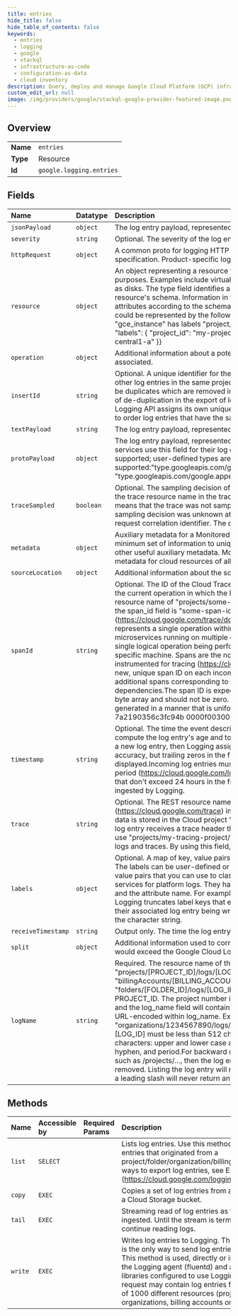 ```yaml
---
title: entries
hide_title: false
hide_table_of_contents: false
keywords:
  - entries
  - logging
  - google    
  - stackql
  - infrastructure-as-code
  - configuration-as-data
  - cloud inventory
description: Query, deploy and manage Google Cloud Platform (GCP) infrastructure and resources using SQL
custom_edit_url: null
image: /img/providers/google/stackql-google-provider-featured-image.png
---
```

  
    

## Overview
<table><tbody>
<tr><td><b>Name</b></td><td><code>entries</code></td></tr>
<tr><td><b>Type</b></td><td>Resource</td></tr>
<tr><td><b>Id</b></td><td><code>google.logging.entries</code></td></tr>
</tbody></table>

## Fields
| Name | Datatype | Description |
|:-----|:---------|:------------|
| `jsonPayload` | `object` | The log entry payload, represented as a structure that is expressed as a JSON object. |
| `severity` | `string` | Optional. The severity of the log entry. The default value is LogSeverity.DEFAULT. |
| `httpRequest` | `object` | A common proto for logging HTTP requests. Only contains semantics defined by the HTTP specification. Product-specific logging information MUST be defined in a separate message. |
| `resource` | `object` | An object representing a resource that can be used for monitoring, logging, billing, or other purposes. Examples include virtual machine instances, databases, and storage devices such as disks. The type field identifies a MonitoredResourceDescriptor object that describes the resource's schema. Information in the labels field identifies the actual resource and its attributes according to the schema. For example, a particular Compute Engine VM instance could be represented by the following object, because the MonitoredResourceDescriptor for "gce_instance" has labels "project_id", "instance_id" and "zone": &#123; "type": "gce_instance", "labels": &#123; "project_id": "my-project", "instance_id": "12345678901234", "zone": "us-central1-a" &#125;&#125;  |
| `operation` | `object` | Additional information about a potentially long-running operation with which a log entry is associated. |
| `insertId` | `string` | Optional. A unique identifier for the log entry. If you provide a value, then Logging considers other log entries in the same project, with the same timestamp, and with the same insert_id to be duplicates which are removed in a single query result. However, there are no guarantees of de-duplication in the export of logs.If the insert_id is omitted when writing a log entry, the Logging API assigns its own unique identifier in this field.In queries, the insert_id is also used to order log entries that have the same log_name and timestamp values. |
| `textPayload` | `string` | The log entry payload, represented as a Unicode string (UTF-8). |
| `protoPayload` | `object` | The log entry payload, represented as a protocol buffer. Some Google Cloud Platform services use this field for their log entry payloads.The following protocol buffer types are supported; user-defined types are not supported:"type.googleapis.com/google.cloud.audit.AuditLog" "type.googleapis.com/google.appengine.logging.v1.RequestLog" |
| `traceSampled` | `boolean` | Optional. The sampling decision of the trace associated with the log entry.True means that the trace resource name in the trace field was sampled for storage in a trace backend. False means that the trace was not sampled for storage when this log entry was written, or the sampling decision was unknown at the time. A non-sampled trace value is still useful as a request correlation identifier. The default is False. |
| `metadata` | `object` | Auxiliary metadata for a MonitoredResource object. MonitoredResource objects contain the minimum set of information to uniquely identify a monitored resource instance. There is some other useful auxiliary metadata. Monitoring and Logging use an ingestion pipeline to extract metadata for cloud resources of all types, and store the metadata in this message. |
| `sourceLocation` | `object` | Additional information about the source code location that produced the log entry. |
| `spanId` | `string` | Optional. The ID of the Cloud Trace (https://cloud.google.com/trace) span associated with the current operation in which the log is being written. For example, if a span has the REST resource name of "projects/some-project/traces/some-trace/spans/some-span-id", then the span_id field is "some-span-id".A Span (https://cloud.google.com/trace/docs/reference/v2/rest/v2/projects.traces/batchWrite#Span) represents a single operation within a trace. Whereas a trace may involve multiple different microservices running on multiple different machines, a span generally corresponds to a single logical operation being performed in a single instance of a microservice on one specific machine. Spans are the nodes within the tree that is a trace.Applications that are instrumented for tracing (https://cloud.google.com/trace/docs/setup) will generally assign a new, unique span ID on each incoming request. It is also common to create and record additional spans corresponding to internal processing elements as well as issuing requests to dependencies.The span ID is expected to be a 16-character, hexadecimal encoding of an 8-byte array and should not be zero. It should be unique within the trace and should, ideally, be generated in a manner that is uniformly random.Example values: 000000000000004a 7a2190356c3fc94b 0000f00300090021 d39223e101960076 |
| `timestamp` | `string` | Optional. The time the event described by the log entry occurred. This time is used to compute the log entry's age and to enforce the logs retention period. If this field is omitted in a new log entry, then Logging assigns it the current time. Timestamps have nanosecond accuracy, but trailing zeros in the fractional seconds might be omitted when the timestamp is displayed.Incoming log entries must have timestamps that don't exceed the logs retention period (https://cloud.google.com/logging/quotas#logs_retention_periods) in the past, and that don't exceed 24 hours in the future. Log entries outside those time boundaries aren't ingested by Logging. |
| `trace` | `string` | Optional. The REST resource name of the trace being written to Cloud Trace (https://cloud.google.com/trace) in association with this log entry. For example, if your trace data is stored in the Cloud project "my-trace-project" and if the service that is creating the log entry receives a trace header that includes the trace ID "12345", then the service should use "projects/my-tracing-project/traces/12345".The trace field provides the link between logs and traces. By using this field, you can navigate from a log entry to a trace. |
| `labels` | `object` | Optional. A map of key, value pairs that provides additional information about the log entry. The labels can be user-defined or system-defined.User-defined labels are arbitrary key, value pairs that you can use to classify logs.System-defined labels are defined by GCP services for platform logs. They have two components - a service namespace component and the attribute name. For example: compute.googleapis.com/resource_name.Cloud Logging truncates label keys that exceed 512 B and label values that exceed 64 KB upon their associated log entry being written. The truncation is indicated by an ellipsis at the end of the character string. |
| `receiveTimestamp` | `string` | Output only. The time the log entry was received by Logging. |
| `split` | `object` | Additional information used to correlate multiple log entries. Used when a single LogEntry would exceed the Google Cloud Logging size limit and is split across multiple log entries. |
| `logName` | `string` | Required. The resource name of the log to which this log entry belongs: "projects/[PROJECT_ID]/logs/[LOG_ID]" "organizations/[ORGANIZATION_ID]/logs/[LOG_ID]" "billingAccounts/[BILLING_ACCOUNT_ID]/logs/[LOG_ID]" "folders/[FOLDER_ID]/logs/[LOG_ID]" A project number may be used in place of PROJECT_ID. The project number is translated to its corresponding PROJECT_ID internally and the log_name field will contain PROJECT_ID in queries and exports.[LOG_ID] must be URL-encoded within log_name. Example: "organizations/1234567890/logs/cloudresourcemanager.googleapis.com%2Factivity".[LOG_ID] must be less than 512 characters long and can only include the following characters: upper and lower case alphanumeric characters, forward-slash, underscore, hyphen, and period.For backward compatibility, if log_name begins with a forward-slash, such as /projects/..., then the log entry is ingested as usual, but the forward-slash is removed. Listing the log entry will not show the leading slash and filtering for a log name with a leading slash will never return any results. |
## Methods
| Name | Accessible by | Required Params | Description |
|:-----|:--------------|:----------------|:------------|
| `list` | `SELECT` |  | Lists log entries. Use this method to retrieve log entries that originated from a project/folder/organization/billing account. For ways to export log entries, see Exporting Logs (https://cloud.google.com/logging/docs/export). |
| `copy` | `EXEC` |  | Copies a set of log entries from a log bucket to a Cloud Storage bucket. |
| `tail` | `EXEC` |  | Streaming read of log entries as they are ingested. Until the stream is terminated, it will continue reading logs. |
| `write` | `EXEC` |  | Writes log entries to Logging. This API method is the only way to send log entries to Logging. This method is used, directly or indirectly, by the Logging agent (fluentd) and all logging libraries configured to use Logging. A single request may contain log entries for a maximum of 1000 different resources (projects, organizations, billing accounts or folders) |
